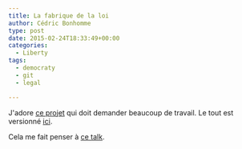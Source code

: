 ```yaml
---
title: La fabrique de la loi
author: Cédric Bonhomme
type: post
date: 2015-02-24T18:33:49+00:00
categories:
  - Liberty
tags:
  - democraty
  - git
  - legal

---
```

J'adore [ce projet][1] qui doit demander beaucoup de travail. Le tout est versionné [ici][2].

Cela me fait penser à [ce talk][3].

 [1]: https://www.lafabriquedelaloi.fr
 [2]: https://git.lafabriquedelaloi.fr
 [3]: https://www.cedricbonhomme.org/2012/09/30/ted-de-clay-shirky-how-the-internet-will-one-day-transform-government/ "TED de Clay Shirky: How the Internet will (one day) transform government"
